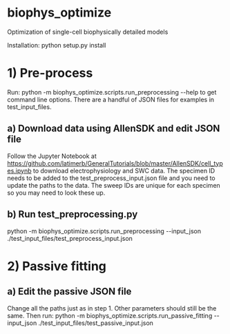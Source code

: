 # biophys_optimize
Optimization of single-cell biophysically detailed models

Installation:
python setup.py install

# 1) Pre-process

Run:
python -m biophys_optimize.scripts.run_preprocessing --help
to get command line options. There are a handful of JSON files for examples in test_input_files.

## a) Download data using AllenSDK and edit JSON file
Follow the Jupyter Notebook at https://github.com/latimerb/GeneralTutorials/blob/master/AllenSDK/cell_types.ipynb to download electrophysiology and SWC data. The specimen ID needs to be added to the test_preprocess_input.json file and you need to update the paths to the data. The sweep IDs are unique for each specimen so you may need to look these up.
      
## b) Run test_preprocessing.py  
python -m biophys_optimize.scripts.run_preprocessing --input_json ./test_input_files/test_preprocess_input.json

# 2) Passive fitting

## a) Edit the passive JSON file
Change all the paths just as in step 1. Other parameters should still be the same. Then run:
python -m biophys_optimize.scripts.run_passive_fitting --input_json ./test_input_files/test_passive_input.json
